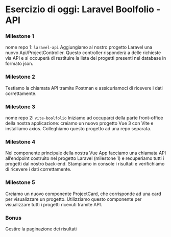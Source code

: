 # Esercizio di oggi: Laravel Boolfolio - API

### Milestone 1
nome repo 1: `laravel-api`
Aggiungiamo al nostro progetto Laravel una nuovo Api/ProjectController. Questo controller risponderà a delle richieste via API e si occuperà di restituire la lista dei progetti presenti nel database in formato json.
### Milestone 2
Testiamo la chiamata API tramite Postman e assicuriamoci di ricevere i dati correttamente.
### Milestone 3
nome repo 2: `vite-boolfolio`
Iniziamo ad occuparci della parte front-office della nostra applicazione: creiamo un nuovo progetto Vue 3 con Vite e installiamo axios.
Colleghiamo questo progetto ad una repo separata.
### Milestone 4
Nel componente principale della nostra Vue App facciamo una chiamata API all’endpoint costruito nel progetto Laravel (milestone 1) e recuperiamo tutti i progetti dal nostro back-end.
Stampiamo in console i risultati e verifichiamo di ricevere i dati correttamente.
### Milestone 5
Creiamo un nuovo componente ProjectCard, che corrisponde ad una card per visualizzare un progetto. Utilizziamo questo componente per visualizzare tutti i progetti ricevuti tramite API.
### Bonus
Gestire la paginazione dei risultati